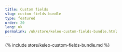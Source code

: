 ```yaml
---
title: Custom fields
slug: custom-fields-bundle
type: featured
order: 20
lang: uk
permalink: /uk/store/keleo-custom-fields-bundle.html
---
```


{% include store/keleo-custom-fields-bundle.md %}
